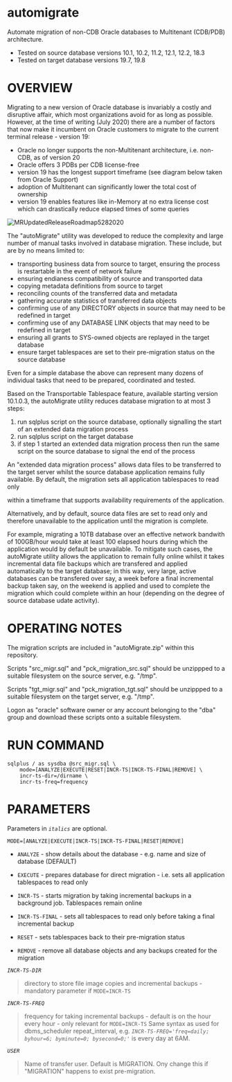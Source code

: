 # automigrate
Automate migration of non-CDB Oracle databases to Multitenant (CDB/PDB) architecture.
- Tested on source database versions 10.1, 10.2, 11.2, 12.1, 12.2, 18.3
- Tested on target database versions 19.7, 19.8 

# OVERVIEW

Migrating to a new version of Oracle database is invariably a costly and disruptive affair, which most organizations avoid for as long as possible. However, at the time of writing (July 2020) there are a number of factors that now make it incumbent on Oracle customers to migrate to the current terminal release - version 19:
- Oracle no longer supports the non-Multitenant architecture, i.e. non-CDB, as of version 20
- Oracle offers 3 PDBs per CDB license-free
- version 19 has the longest support timeframe (see diagram below taken from Oracle Support)
- adoption of Multitenant can significantly lower the total cost of ownership
- version 19 enables features like in-Memory at no extra license cost which can drastically reduce elapsed times of some queries

![MRUpdatedReleaseRoadmap5282020](https://user-images.githubusercontent.com/42802860/90099785-2e6a2400-dd33-11ea-826f-661b58bf3d0b.png)


The "autoMigrate" utility was developed to reduce the complexity and large number of manual tasks involved in database migration. These include, but are by no means limited to:

- transporting business data from source to target, ensuring the process is restartable in the event of network failure
- ensuring endianess compatibility of source and transported data
- copying metadata definitions from source to target 
- reconciling counts of the transferred data and metadata
- gathering accurate statistics of transferred data objects
- confirming use of any DIRECTORY objects in source that may need to be redefined in target
- confirming use of any DATABASE LINK objects that may need to be redefined in target
- ensuring all grants to SYS-owned objects are replayed in the target database
- ensure target tablespaces are set to their pre-migration status on the source database

Even for a simple database the above can represent many dozens of individual tasks that need to be prepared, coordinated and tested. 

Based on the Transportable Tablespace feature, available starting version 10.1.0.3, the autoMigrate utility reduces database migration to at most 3 steps:
1. run sqlplus script on the source database, optionally signalling the start of an extended data migration process
2. run sqlplus script on the target database
3. if step 1 started an extended data migration process then run the same script on the source database to signal the end of the process

An "extended data migration process" allows data files to be transferred to the target server whilst the source database application remains fully available. By default, the migration sets all application tablespaces to read only

within a timeframe that supports availability requirements of the application. 

Alternatively, and by default, source data files are set to read only and therefore unavailable to the application until the migration is complete. 

For example, migrating a 10TB database over an effective network bandwith of 100GB/hour would take at least 100 elapsed hours during which the application would by default be unavailable. To mitigate such cases, the autoMigrate utility allows the application to remain fully online whilst it takes incremental data file backups which are  transfered and applied automatically to the target database; in this way, very large, active databases can be transfered over say, a week before a final incremental backup taken say, on the weekend is applied and used to complete the migration which could complete within an hour (depending on the degree of source database udate activity).


# OPERATING NOTES
The migration scripts are included in "autoMigrate.zip" within this repository.

Scripts "src_migr.sql" and "pck_migration_src.sql" should be unzippped to a suitable filesystem on the source server, e.g. "/tmp".

Scripts "tgt_migr.sql" and "pck_migration_tgt.sql" should be unzippped to a suitable filesystem on the target server, e.g. "/tmp".

Logon as "oracle" software owner or any account belonging to the "dba" group and download these scripts onto a suitable filesystem.


# RUN COMMAND                         
              
```
sqlplus / as sysdba @src_migr.sql \
    mode=[ANALYZE|EXECUTE|RESET|INCR-TS|INCR-TS-FINAL|REMOVE] \
    incr-ts-dir=/dirname \
    incr-ts-freq=frequency
```
                         
# PARAMETERS   
Parameters in *`italics`* are optional.

`MODE=[ANALYZE|EXECUTE|INCR-TS|INCR-TS-FINAL|RESET|REMOVE]`
- `ANALYZE` - show details about the database - e.g. name and size of database (DEFAULT)
  
- `EXECUTE` - prepares database for direct migration - i.e. sets all application tablespaces to read only

- `INCR-TS` - starts migration by taking incremental backups in a background job. Tablespaces remain online
                     
- `INCR-TS-FINAL` - sets all tablespaces to read only before taking a final incremental backup
  
- `RESET` - sets tablespaces back to their pre-migration status

- `REMOVE` - remove all database objects and any backups created for the migration
                           
*`INCR-TS-DIR`*
>directory to store file image copies and incremental backups - mandatory parameter if `MODE=INCR-TS`
  
*`INCR-TS-FREQ`*
>frequency for taking incremental backups - default is on the hour every hour - only relevant for `MODE=INCR-TS` Same syntax as used for dbms_scheduler repeat_interval, e.g. *`INCR-TS-FREQ='freq=daily; byhour=6; byminute=0; bysecond=0;'`* is every day at 6AM.

*`USER`*
>Name of transfer user. Default is MIGRATION. Ony change this if "MIGRATION" happens to exist pre-migration.

